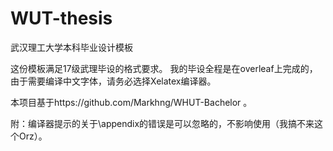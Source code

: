 # WUT-thesis
武汉理工大学本科毕业设计模板

这份模板满足17级武理毕设的格式要求。
我的毕设全程是在overleaf上完成的，由于需要编译中文字体，请务必选择Xelatex编译器。

本项目基于https://github.com/Markhng/WHUT-Bachelor 。

附：编译器提示的关于\appendix的错误是可以忽略的，不影响使用（我搞不来这个Orz）。
